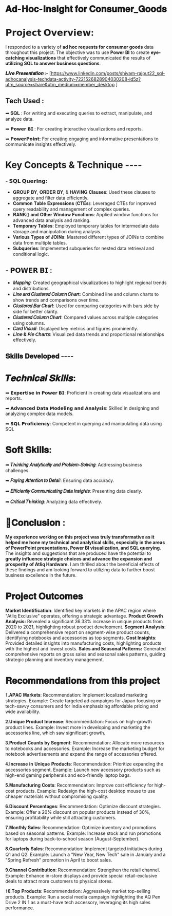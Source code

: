 # 𝐀𝐝-𝐇𝐨𝐜-𝐈𝐧𝐬𝐢𝐠𝐡𝐭 𝐟𝐨𝐫 𝐂𝐨𝐧𝐬𝐮𝐦𝐞𝐫_𝐆𝐨𝐨𝐝𝐬

# 𝗣𝗿𝗼𝗷𝗲𝗰𝘁 𝗢𝘃𝗲𝗿𝘃𝗶𝗲𝘄:

I responded to a variety of **ad hoc requests for consumer goods** data throughout this project. The objective was to use **Power BI** to create **eye-catching visualizations** that effectively communicated the results of **utilizing SQL to answer business questions**.

 **𝑳𝒊𝒗𝒆 𝑷𝒓𝒆𝒔𝒆𝒏𝒕𝒂𝒕𝒊𝒐𝒏 :-** [https://www.linkedin.com/posts/shivam-rajput22_sql-adhocanalysis-techdata-activity-7221526828904030208-id5z?utm_source=share&utm_medium=member_desktop ]

## Tech Used  :

➡ 𝐒𝐐𝐋 : For writing and executing queries to extract, manipulate, and analyze data.

➡ 𝗣𝗼𝘄𝗲𝗿 𝗕𝗜 : For creating interactive visualizations and reports.

➡ 𝗣𝗼𝘄𝗲𝗿𝗣𝗼𝗶𝗻𝘁: For creating engaging and informative presentations to communicate insights effectively.

# Key Concepts & Technique  ----

 ### - 𝗦𝗤𝗟 𝗤𝘂𝗲𝗿𝗶𝗻𝗴:

- 𝐆𝐑𝐎𝐔𝐏 𝐁𝐘, 𝐎𝐑𝐃𝐄𝐑 𝐁𝐘, & 𝐇𝐀𝐕𝐈𝐍𝐆 𝐂𝐥𝐚𝐮𝐬𝐞𝐬: Used these clauses to aggregate and filter data efficiently.
- 𝐂𝐨𝐦𝐦𝐨𝐧 𝐓𝐚𝐛𝐥𝐞 𝐄𝐱𝐩𝐫𝐞𝐬𝐬𝐢𝐨𝐧𝐬 (𝐂𝐓𝐄𝐬): Leveraged CTEs for improved query readability and management of complex queries.
- 𝐑𝐀𝐍𝐊() 𝐚𝐧𝐝 𝐎𝐭𝐡𝐞𝐫 𝐖𝐢𝐧𝐝𝐨𝐰 𝐅𝐮𝐧𝐜𝐭𝐢𝐨𝐧𝐬: Applied window functions for advanced data analysis and ranking.
- 𝐓𝐞𝐦𝐩𝐨𝐫𝐚𝐫𝐲 𝐓𝐚𝐛𝐥𝐞𝐬: Employed temporary tables for intermediate data storage and manipulation during analysis.
- 𝐕𝐚𝐫𝐢𝐨𝐮𝐬 𝐓𝐲𝐩𝐞𝐬 𝐨𝐟 𝐉𝐎𝐈𝐍𝐬: Mastered different types of JOINs to combine data from multiple tables.
- 𝐒𝐮𝐛𝐪𝐮𝐞𝐫𝐢𝐞𝐬: Implemented subqueries for nested data retrieval and conditional logic.

## - 𝗣𝗢𝗪𝗘𝗥 𝗕𝗜 :

- **𝑀𝑎𝑝𝑝𝑖𝑛𝑔**: Created geographical visualizations to highlight regional trends and distributions.
- **𝐿𝑖𝑛𝑒 𝑎𝑛𝑑 𝐶𝑙𝑢𝑠𝑡𝑒𝑟𝑒𝑑 𝐶𝑜𝑙𝑢𝑚𝑛 𝐶ℎ𝑎𝑟t**: Combined line and column charts to show trends and comparisons over time.
- **𝐶𝑙𝑢𝑠𝑡𝑒𝑟𝑒𝑑 𝐵𝑎𝑟 𝐶ℎ𝑎𝑟𝑡**: Used for comparing categories with bars side by side for better clarity.
- **𝐶𝑙𝑢𝑠𝑡𝑒𝑟𝑒𝑑 𝐶𝑜𝑙𝑢𝑚𝑛 𝐶ℎ𝑎𝑟𝑡**: Compared values across multiple categories using columns.
- **𝐶𝑎𝑟𝑑 𝑉𝑖𝑠𝑢𝑎𝑙**: Displayed key metrics and figures prominently.
- **𝘓𝘪𝘯𝘦 & 𝘗𝘪𝘦 𝘊𝘩𝘢𝘳𝘵𝘴**: Visualized data trends and proportional relationships effectively.

 
## 𝐒𝐤𝐢𝐥𝐥𝐬 𝐃𝐞𝐯𝐞𝐥𝐨𝐩𝐞𝐝 ----

# 𝑻𝒆𝒄𝒉𝒏𝒊𝒄𝒂𝒍 𝑺𝒌𝒊𝒍𝒍𝒔:

➡ 𝗘𝘅𝗽𝗲𝗿𝘁𝗶𝘀𝗲 𝗶𝗻 𝗣𝗼𝘄𝗲𝗿 𝗕𝗜: Proficient in creating data visualizations and reports.

➡ 𝗔𝗱𝘃𝗮𝗻𝗰𝗲𝗱 𝗗𝗮𝘁𝗮 𝗠𝗼𝗱𝗲𝗹𝗶𝗻𝗴 𝗮𝗻𝗱 𝗔𝗻𝗮𝗹𝘆𝘀𝗶𝘀: Skilled in designing and analyzing complex data models.

➡ 𝗦𝗤𝗟 𝗣𝗿𝗼𝗳𝗶𝗰𝗶𝗲𝗻𝗰𝘆: Competent in querying and manipulating data using SQL

# 𝐒𝐨𝐟𝐭 𝐒𝐤𝐢𝐥𝐥𝐬:

➡ **𝑇ℎ𝑖𝑛𝑘𝑖𝑛𝑔 𝐴𝑛𝑎𝑙𝑦𝑡𝑖𝑐𝑎𝑙𝑙𝑦 𝑎𝑛𝑑 𝑃𝑟𝑜𝑏𝑙𝑒𝑚-𝑆𝑜𝑙𝑣𝑖𝑛𝑔**:  Addressing business challenges.

➡ **𝑃𝑎𝑦𝑖𝑛𝑔 𝐴𝑡𝑡𝑒𝑛𝑡𝑖𝑜𝑛 𝑡𝑜 𝐷𝑒𝑡𝑎𝑖**𝑙:  Ensuring data accuracy.

➡ **𝐸𝑓𝑓𝑖𝑐𝑖𝑒𝑛𝑡𝑙𝑦 𝐶𝑜𝑚𝑚𝑢𝑛𝑖𝑐𝑎𝑡𝑖𝑛𝑔 𝐷𝑎𝑡𝑎 𝐼𝑛𝑠𝑖𝑔ℎ𝑡𝑠**:  Presenting data clearly.

➡ **𝐶𝑟𝑖𝑡𝑖𝑐𝑎𝑙 𝑇ℎ𝑖𝑛𝑘𝑖𝑛𝑔**:  Analyzing data effectively.

# **🔹𝐂𝐨𝐧𝐜𝐥𝐮𝐬𝐢𝐨𝐧 :**
  
**My experience working on this project was truly transformative as it helped me hone my technical and analytical skills, especially in the areas of PowerPoint presentations, Power BI visualization, and SQL querying**. The insights and suggestions that are produced have the potential to **greatly influence strategic choices and advance the expansion and prosperity of Atliq Hardware**. I am thrilled about the beneficial effects of these findings and am looking forward to utilizing data to further boost business excellence in the future.



# 𝐏𝐫𝐨𝐣𝐞𝐜𝐭 𝐎𝐮𝐭𝐜𝐨𝐦𝐞𝐬

**Market Identification**: Identified key markets in the APAC region where "Atliq Exclusive" operates, offering a strategic advantage.
**Product Growth Analysis:** Revealed a significant 36.33% increase in unique products from 2020 to 2021, highlighting robust product development.
**Segment Analysis**: Delivered a comprehensive report on segment-wise product counts, identifying notebooks and accessories as top segments.
**Cost Insights**: Provided detailed insights into manufacturing costs, highlighting products with the highest and lowest costs.
**Sales and Seasonal Patterns:** Generated comprehensive reports on gross sales and seasonal sales patterns, guiding strategic planning and inventory management.


# 𝐑𝐞𝐜𝐨𝐦𝐦𝐞𝐧𝐝𝐚𝐭𝐢𝐨𝐧𝐬 𝐟𝐫𝐨𝐦 𝐭𝐡𝐢𝐬 𝐩𝐫𝐨𝐣𝐞𝐜𝐭


𝟏.𝐀𝐏𝐀𝐂 𝐌𝐚𝐫𝐤𝐞𝐭𝐬:
Recommendation: Implement localized marketing strategies.
Example: Create targeted ad campaigns for Japan focusing on tech-savvy consumers and for India emphasizing affordable pricing and wide availability.

𝟐.𝐔𝐧𝐢𝐪𝐮𝐞 𝐏𝐫𝐨𝐝𝐮𝐜𝐭 𝐈𝐧𝐜𝐫𝐞𝐚𝐬𝐞:
Recommendation: Focus on high-growth product lines.
Example: Invest more in developing and marketing the accessories line, which saw significant growth.

𝟑.𝐏𝐫𝐨𝐝𝐮𝐜𝐭 𝐂𝐨𝐮𝐧𝐭𝐬 𝐛𝐲 𝐒𝐞𝐠𝐦𝐞𝐧𝐭:
Recommendation: Allocate more resources to notebooks and accessories.
Example: Increase the marketing budget for notebook advertisements and expand the range of accessories offered.

𝟒.𝐈𝐧𝐜𝐫𝐞𝐚𝐬𝐞 𝐢𝐧 𝐔𝐧𝐢𝐪𝐮𝐞 𝐏𝐫𝐨𝐝𝐮𝐜𝐭𝐬:
Recommendation: Prioritize expanding the accessories segment.
Example: Launch new accessory products such as high-end gaming peripherals and eco-friendly laptop bags.

𝟓.𝐌𝐚𝐧𝐮𝐟𝐚𝐜𝐭𝐮𝐫𝐢𝐧𝐠 𝐂𝐨𝐬𝐭𝐬:
Recommendation: Improve cost efficiency for high-cost products.
Example: Redesign the high-cost desktop mouse to use cheaper materials without compromising quality.

𝟔.𝐃𝐢𝐬𝐜𝐨𝐮𝐧𝐭 𝐏𝐞𝐫𝐜𝐞𝐧𝐭𝐚𝐠𝐞𝐬:
Recommendation: Optimize discount strategies.
Example: Offer a 20% discount on popular products instead of 30%, ensuring profitability while still attracting customers.

𝟕.𝐌𝐨𝐧𝐭𝐡𝐥𝐲 𝐒𝐚𝐥𝐞𝐬:
Recommendation: Optimize inventory and promotions based on seasonal patterns.
Example: Increase stock and run promotions for laptops during back-to-school season (August-September).

𝟖.𝐐𝐮𝐚𝐫𝐭𝐞𝐫𝐥𝐲 𝐒𝐚𝐥𝐞𝐬:
Recommendation: Implement targeted initiatives during Q1 and Q2.
Example: Launch a "New Year, New Tech" sale in January and a "Spring Refresh" promotion in April to boost sales.

𝟗.𝐂𝐡𝐚𝐧𝐧𝐞𝐥 𝐂𝐨𝐧𝐭𝐫𝐢𝐛𝐮𝐭𝐢𝐨𝐧:
Recommendation: Strengthen the retail channel.
Example: Enhance in-store displays and provide special retail-exclusive deals to attract more customers to physical stores.

𝟏𝟎.𝐓𝐨𝐩 𝐏𝐫𝐨𝐝𝐮𝐜𝐭𝐬:
Recommendation: Aggressively market top-selling products.
Example: Run a social media campaign highlighting the AQ Pen Drive 2 IN 1 as a must-have tech accessory, leveraging its high sales performance.
